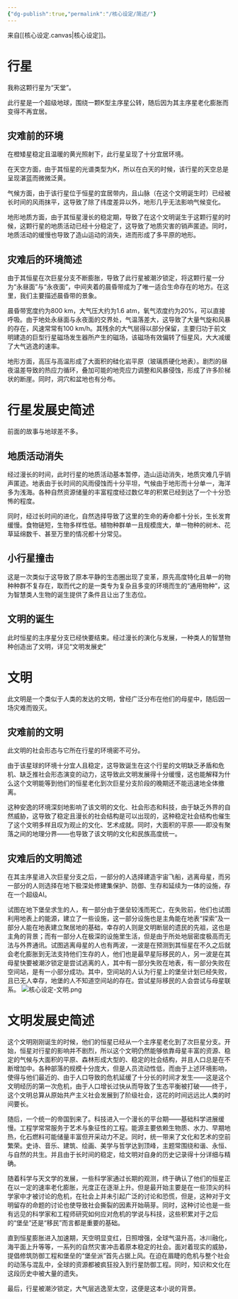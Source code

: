 ```yaml
---
{"dg-publish":true,"permalink":"/核心设定/简述/"}
---
```



来自[[核心设定.canvas|核心设定]]。
# 行星
我称这颗行星为“天堂”。

此行星是一个超级地球，围绕一颗K型主序星公转，随后因为其主序星老化膨胀而变得不再宜居。
## 灾难前的环境
在橙矮星稳定且温暖的黄光照射下，此行星呈现了十分宜居环境。

在天空方面，由于其恒星的光谱类型为K，所以在白天的时候，该行星的天空总是呈现湛蓝而微微泛黄。

气候方面，由于该行星位于恒星的宜居带内，且山脉（在这个文明诞生时）已经被长时间的风雨抹平，这导致了除了纬度差异以外，地形几乎无法影响气候变化。

地形地质方面，由于其恒星漫长的稳定期，导致了在这个文明诞生于这颗行星的时候，这颗行星的地质活动已经十分稳定了，这导致了地质灾害的销声匿迹。同时，地质活动的缓慢也导致了造山运动的消失，进而形成了多平原的地形。
## 灾难后的环境简述
由于其恒星在次巨星分支不断膨胀，导致了此行星被潮汐锁定，将这颗行星一分为“永昼面”与“永夜面”，中间夹着的晨昏带成为了唯一适合生命存在的地方。在这里，我们主要描述晨昏带的景象。

晨昏带宽度约为800 km，大气压大约为1.6 atm，氧气浓度约为20%，可以直接呼吸。由于地处永昼面与永夜面的交界处，气温落差大，这导致了大量气旋和风暴的存在，风速常常有100 km/h。其残余的大气层得以部分保留，主要归功于前文明建造的巨型行星磁场发生器所产生的磁场，该磁场有效偏转了恒星风，大大减缓了大气逃逸的速率。

地形方面，高压与高温形成了大面积的硅化岩平原（玻璃质硬化地表）。剧烈的昼夜温差导致的热应力循环，叠加可能的地壳应力调整和风暴侵蚀，形成了许多阶梯状的断崖。同时，洞穴和盆地也有分布。
# 行星发展史简述
前面的故事与地球差不多。
## 地质活动消失
经过漫长的时间，此时行星的地质活动基本暂停，造山运动消失，地质灾难几乎销声匿迹。地表由于长时间的风雨侵蚀而十分平坦，气候由于地形而十分单一，海洋多为浅海。各种自然资源储量的丰富程度经过数亿年的积累已经到达了一个十分恐怖的程度。

同时，经过长时间的进化，自然选择导致了这里的生命的寿命都十分长，生长发育缓慢。食物链短，生物多样性低。植物种群单一且规模庞大，单一物种的树木、花草延绵数千、甚至万里的情况都十分常见。
## 小行星撞击
这是一次类似于这导致了原本平静的生态圈出现了变革，原先高度特化且单一的物种种群不复存在，取而代之的是一类专为复杂且多变的环境而生的“通用物种”，这为智慧类人生物的诞生提供了条件且让出了生态位。
## 文明的诞生
此时恒星的主序星分支已经快要结束。经过漫长的演化与发展，一种类人的智慧物种创造出了文明，详见“文明发展史”
# 文明
此文明是一个类似于人类的发达的文明，曾经广泛分布在他们的母星中，随后因一场灾难而毁灭。
## 灾难前的文明
此文明的社会形态与它所在行星的环境密不可分。

由于该星球的环境十分宜人且稳定，这导致诞生在这个行星的文明缺乏矛盾和危机、缺乏推社会形态演变的动力，这导致此文明发展得十分缓慢，这也能解释为什么这个文明能等到他们的恒星老化到次巨星分支阶段的晚期还不能迅速地全体撤离。

这种安逸的环境深刻地影响了该文明的文化、社会形态和科技，由于缺乏外界的自然威胁，这导致了稳定且漫长的社会结构是可以出现的，这种稳定社会结构也催生了这个文明多样且叹为观止的文化、艺术成就。同时，大面积的平原——即没有聚落之间的地理分界——也导致了该文明的文化和民族高度统一。
## 灾难后的文明简述
在其主序星进入次巨星分支之后，一部分的人选择建造宇宙飞船，逃离母星，而另一部分的人则选择在地下极深处修建集保护、防御、生存和延续为一体的设施，存在一个超级AI。

试图在地下堡垒求生的人，有一部分由于堡垒较浅而死亡，在失败前，他们也试图利用地表上的能源，建立了一些设施，这一部分设施也是主角能在地表“探索”及一部分人能在地表建立聚居地的基础，幸存的人则是文明断层的遗民的先祖，这也是主角的背景；而有一部分人在极深的设施里生活，但是由于所处地层密度极高而无法与外界通讯。试图逃离母星的人也有两波，一波是在预测到其恒星在不久之后就会老化膨胀到无法支持他们生存的人，他们也是最早星际移民的人，另一波是在其母星快要被潮汐锁定是尝试逃离的人，其中有一部分失败在地表，有一部分失败在空间站，是有一小部分成功。其中，空间站的人认为行星上的堡垒计划已经失败，且已无人幸存，地堡的人不知道空间站的存在。尝试星际移民的人会尝试与母星联系。
![核心设定-文明.png](/img/user/%E6%96%87%E4%BB%B6/%E6%A0%B8%E5%BF%83%E8%AE%BE%E5%AE%9A-%E6%96%87%E6%98%8E.png)
# 文明发展史简述
这个文明刚刚诞生的时候，他们的恒星已经从一个主序星老化到了次巨星分支。开始，恒星对行星的影响并不剧烈，所以这个文明仍然能够依靠母星丰富的资源、稳定的气候与大面积的平原、森林形成大型的、稳定的社会结构，并且人口总是在不断增加中。各种部落的规模十分庞大，但是人员流动性低，而由于上述环境影响，使得与他们最近的、由于人口导致的危机延缓了十分长的时间才发生——这是这个文明经历的第一次危机，由于人口增长过快从而导致了生态平衡被打破——终于，这个文明总算从原始共产主义社会发展到了阶级社会，这花的时间远远比人类的时间要长。

随后，一个统一的帝国到来了。科技进入一个漫长的平台期——基础科学进展缓慢。工程学常常服务于艺术与象征性的工程。能源主要依赖生物质、水力、早期地热，化石燃料可能储量丰富但开采动力不足。同时，统一带来了文化和艺术的空前繁荣。史诗、音乐、建筑、绘画、美学与哲学达到顶峰，主题常围绕和谐、永恒、与自然的共生。并且由于长时间的稳定，给文明对自身的历史记录得十分详细与精确。

随着科学与天文学的发展，一些科学家通过长期的观测，终于确认了他们的恒星正在以一定的速率老化膨胀，光度正在逐渐上升。但是最开始主要是在一些顶尖的科学家中才被讨论的危机，在社会上并未引起广泛的讨论和恐慌，但是，这种对于文明留存的命题的讨论也使导致社会撕裂的因素开始萌芽。同时，这种讨论也是一些有远见的科学家和工程师研究如何应对危机的学说与科技，这些积累对于之后的“堡垒”还是“移民”而言都是重要的基础。

直到恒星膨胀进入加速期，天空明显变红，日照增强，全球气温升高，冰川融化，海平面上升等等，一系列的自然灾害冲击着原本稳定的社会。面对着现实的威胁，提倡修筑防御工程和堡垒的“堡垒派”首先占据上风。在迫在眉睫的危机与整个社会的动荡与混乱中，全球的资源都被疯狂投入到行星防御工程。同时，知识和文化在这段历史中被大量的遗失。

最后，行星被潮汐锁定，大气层逃逸至太空，这便是这本小说的背景。
